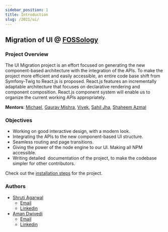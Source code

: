 ```yaml
---
sidebar_position: 1
title: Introduction
slug: /2021/ui/
---
```

<!--
SPDX-License-Identifier: CC-BY-SA-4.0

SPDX-FileCopyrightText: 2021 Aman Dwivedi <aman.dwivedi5@gmail.com>
SPDX-FileCopyrightText: 2021 Shruti Agarwal <mail2shruti.ag@gmail.com>
-->


## Migration of UI @ <a href="https://github.com/fossology">FOSSology</a>

### Project Overview

The UI Migration project is an effort focused on generating the new component-based architecture with the integration of the APIs. To make the project more efficient and easily accessible, an entire code base shift from Symfony-Twig to React.js is proposed. React.js features an incrementally adaptable architecture that focuses on declarative rendering and component composition. React.js component system will enable us to organize the current working APIs appropriately.

**Mentors**: [Michael](https://github.com/mcjaeger), [Gaurav Mishra](https://github.com/GMishx), [Vivek](https://github.com/viv9k), [Sahil Jha](https://github.com/sjha2048), [Shaheem Azmal](https://github.com/shaheemazmalmmd)
### Objectives

- Working on good interactive design, with a modern look.
- Integrating the APIs to the new component-based UI structure.
- Seamless routing and page transitions.
- Giving the power of the node engine to our UI. Making all NPM accessible.
- Writing detailed ​ documentation of the project, to make the
  codebase simpler for other contributors.

Check out the [installation steps](installation) for the project.

### Authors

- [Shruti Agarwal](https://github.com/Shruti3004)
  - [Email](mailto:mail2shruti.ag@gmail.com)
  - [Linkedin](https://www.linkedin.com/in/shruti-ag)
- [Aman Dwivedi](https://github.com/Aman-Codes)
  - [Email](mailto:aman.dwivedi5@gmail.com)
  - [Linkedin](https://www.linkedin.com/in/aman-dwivedi)